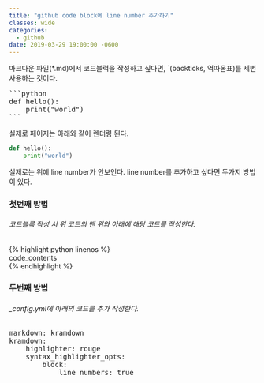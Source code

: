 ```yaml
---
title: "github code block에 line number 추가하기"
classes: wide
categories:
  - github
date: 2019-03-29 19:00:00 -0600
---
```


마크다운 파일(*.md)에서 코드블럭을 작성하고 싶다면,
`(backticks, 역따옴표)를 세번 사용하는 것이다.

<pre>
```python
def hello():
    print("world")
```
</pre>  

실제로 페이지는 아래와 같이 렌더링 된다. 
```python
def hello():
    print("world")
```

실제로는 위에 line number가 안보인다. 
line number를 추가하고 싶다면 두가지 방법이 있다.  
### 첫번째 방법  
###### 코드블록 작성 시 위 코드의 맨 위와 아래에 해당 코드를 작성한다.

\{\% highlight python linenos \%\}  
code_contents  
\{\% endhighlight \%\}  

### 두번째 방법  
###### _config.yml에 아래의 코드를 추가 작성한다.
<pre>
markdown: kramdown
kramdown:
    highlighter: rouge
    syntax_highlighter_opts:
        block:
            line_numbers: true
</pre>


